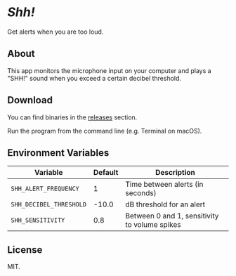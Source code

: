 *Shh!*
======

Get alerts when you are too loud.


About
-----

This app monitors the microphone input on your computer and plays a "SHH!" sound when you exceed a certain decibel threshold.


Download
--------

You can find binaries in the [releases](https://github.com/jchook/shh/releases) section.

Run the program from the command line (e.g. Terminal on macOS).


Environment Variables
---------------------

| Variable | Default | Description |
|----------|---------|-------------|
| `SHH_ALERT_FREQUENCY` | 1 | Time between alerts (in seconds) |
| `SHH_DECIBEL_THRESHOLD` | -10.0 | dB threshold for an alert |
| `SHH_SENSITIVITY` | 0.8 | Between 0 and 1, sensitivity to volume spikes |


License
-------

MIT.

